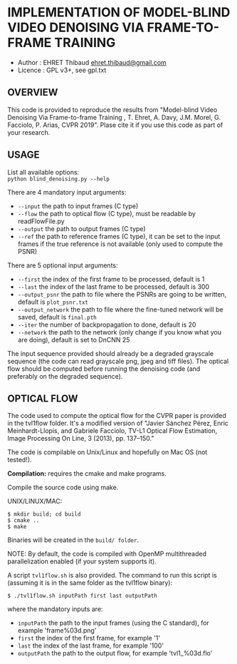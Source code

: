 IMPLEMENTATION OF MODEL-BLIND VIDEO DENOISING VIA FRAME-TO-FRAME TRAINING
=========================================================================

* Author    : EHRET Thibaud <ehret.thibaud@gmail.com>
* Licence   : GPL v3+, see gpl.txt

OVERVIEW
--------

This code is provided to reproduce the results from
 "Model-blind Video Denoising Via Frame-to-frame Training
, T. Ehret, A. Davy, J.M. Morel, G. Facciolo, P. Arias, CVPR 2019".
Plase cite it if you use this code as part of your research.

USAGE
-----

List all available options:</br>
```python blind_denoising.py --help```

There are 4 mandatory input arguments:
* `--input` the path to input frames (C type)
* `--flow` the path to optical flow (C type), must be readable by readFlowFile.py
* `--output` the path to output frames (C type)
* `--ref` the path to reference frames (C type), it can be set to the input frames 
            if the true reference is not available (only used to compute the PSNR)

There are 5 optional input arguments:
* `--first` the index of the first frame to be processed, default is 1
* `--last` the index of the last frame to be processed, default is 300
* `--output_psnr` the path to file where the PSNRs are going to be written, default is `plot_psnr.txt`
* `--output_network` the path to file where the fine-tuned network will be saved, default is `final.pth`
* `--iter` the number of backpropagation to done, default is 20
* `--network` the path to the network (only change if you know what you are doing), default is set to DnCNN 25


The input sequence provided should already be a degraded grayscale sequence (the code can read grayscale png, jpeg and tiff files). The optical flow should be computed before running the denoising code (and preferably on the degraded sequence). 

OPTICAL FLOW
------------

The code used to compute the optical flow for the CVPR paper is provided in the tvl1flow folder. It's a modified version of "Javier Sánchez Pérez, Enric Meinhardt-Llopis, and Gabriele Facciolo, TV-L1 Optical Flow Estimation, Image Processing On Line, 3 (2013), pp. 137–150."

The code is compilable on Unix/Linux and hopefully on Mac OS (not tested!). 

**Compilation:** requires the cmake and make programs.

Compile the source code using make.

UNIX/LINUX/MAC:
```
$ mkdir build; cd build
$ cmake ..
$ make
```

Binaries will be created in the `build/ folder`.

NOTE: By default, the code is compiled with OpenMP multithreaded
parallelization enabled (if your system supports it). 


A script `tvl1flow.sh` is also provided.
The command to run this script is (assuming it is in the same folder as the tvl1flow binary):
```
$ ./tvl1flow.sh inputPath first last outputPath
```
where the mandatory inputs are:
* `inputPath` the path to the input frames (using the C standard), for example 'frame%03d.png'
* `first` the index of the first frame, for example '1'
* `last` the index of the last frame, for example '100'
* `outputPath` the path to the output flow, for example 'tvl1_%03d.flo'
